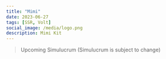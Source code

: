 ```yaml
---
title: "Mimi"
date: 2023-06-27
tags: [SSR, Volt]
social_image: /media/logo.png
description: Mimi Kit
---
```



>Upcoming Simulucrum (Simulucrum is subject to change)